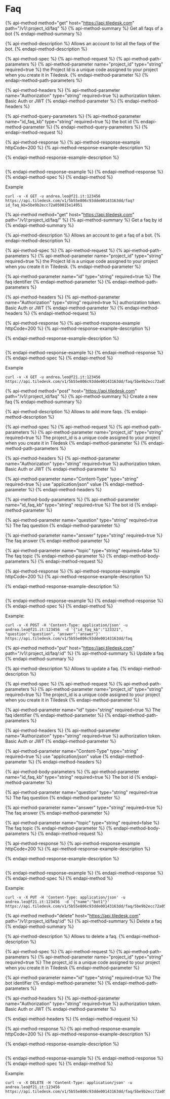 # Faq

{% api-method method="get" host="https://api.tiledesk.com" path="/v1/:project\_id/faq" %}
{% api-method-summary %}
Get all faqs of a bot
{% endapi-method-summary %}

{% api-method-description %}
Allows an account to list all the faqs of the bot.
{% endapi-method-description %}

{% api-method-spec %}
{% api-method-request %}
{% api-method-path-parameters %}
{% api-method-parameter name="project\_id" type="string" required=true %}
the Project Id is a unique code assigned to your project when you create it in Tiledesk.
{% endapi-method-parameter %}
{% endapi-method-path-parameters %}

{% api-method-headers %}
{% api-method-parameter name="Authorization" type="string" required=true %}
authorization token. Basic Auth or JWT
{% endapi-method-parameter %}
{% endapi-method-headers %}

{% api-method-query-parameters %}
{% api-method-parameter name="id\_faq\_kb" type="string" required=true %}
the bot id
{% endapi-method-parameter %}
{% endapi-method-query-parameters %}
{% endapi-method-request %}

{% api-method-response %}
{% api-method-response-example httpCode=200 %}
{% api-method-response-example-description %}

{% endapi-method-response-example-description %}

```text

```
{% endapi-method-response-example %}
{% endapi-method-response %}
{% endapi-method-spec %}
{% endapi-method %}

Example

```text
curl -v -X GET -u andrea.leo@f21.it:123456 https://api.tiledesk.com/v1/5b55e806c93dde00143163dd/faq?id_faq_kb=5be9b2ecc72a050015e14951
```

{% api-method method="get" host="https://api.tiledesk.com" path="/v1/:project\_id/faq/" %}
{% api-method-summary %}
Get a faq by id
{% endapi-method-summary %}

{% api-method-description %}
Allows an account to get a faq of a bot.
{% endapi-method-description %}

{% api-method-spec %}
{% api-method-request %}
{% api-method-path-parameters %}
{% api-method-parameter name="project\_id" type="string" required=true %}
the Project Id is a unique code assigned to your project when you create it in Tiledesk.
{% endapi-method-parameter %}

{% api-method-parameter name="id" type="string" required=true %}
The faq identifier
{% endapi-method-parameter %}
{% endapi-method-path-parameters %}

{% api-method-headers %}
{% api-method-parameter name="Authorization" type="string" required=true %}
authorization token. Basic Auth or JWT
{% endapi-method-parameter %}
{% endapi-method-headers %}
{% endapi-method-request %}

{% api-method-response %}
{% api-method-response-example httpCode=200 %}
{% api-method-response-example-description %}

{% endapi-method-response-example-description %}

```text

```
{% endapi-method-response-example %}
{% endapi-method-response %}
{% endapi-method-spec %}
{% endapi-method %}

Example

```text
curl -v -X GET -u andrea.leo@f21.it:123456 https://api.tiledesk.com/v1/5b55e806c93dde00143163dd/faq/5be9b2ecc72a050015e14951
```

{% api-method method="post" host="https://api.tiledesk.com" path="/v1/:project\_id/faq" %}
{% api-method-summary %}
Create a new faq
{% endapi-method-summary %}

{% api-method-description %}
Allows to add more faqs.
{% endapi-method-description %}

{% api-method-spec %}
{% api-method-request %}
{% api-method-path-parameters %}
{% api-method-parameter name="project\_id" type="string" required=true %}
The project\_id is a unique code assigned to your project when you create it in Tiledesk
{% endapi-method-parameter %}
{% endapi-method-path-parameters %}

{% api-method-headers %}
{% api-method-parameter name="Authorization" type="string" required=true %}
authorization token. Basic Auth or JWT
{% endapi-method-parameter %}

{% api-method-parameter name="Content-Type" type="string" required=true %}
use "application/json" value
{% endapi-method-parameter %}
{% endapi-method-headers %}

{% api-method-body-parameters %}
{% api-method-parameter name="id\_faq\_kb" type="string" required=true %}
The bot id
{% endapi-method-parameter %}

{% api-method-parameter name="question" type="string" required=true %}
The faq question
{% endapi-method-parameter %}

{% api-method-parameter name="answer" type="string" required=true %}
The faq answer
{% endapi-method-parameter %}

{% api-method-parameter name="topic" type="string" required=false %}
The faq topic
{% endapi-method-parameter %}
{% endapi-method-body-parameters %}
{% endapi-method-request %}

{% api-method-response %}
{% api-method-response-example httpCode=200 %}
{% api-method-response-example-description %}

{% endapi-method-response-example-description %}

```text

```
{% endapi-method-response-example %}
{% endapi-method-response %}
{% endapi-method-spec %}
{% endapi-method %}

Example:

```text
curl -v -X POST -H 'Content-Type: application/json' -u andrea.leo@f21.it:123456  -d '{"id_faq_kb":"123321", "question":"question", "answer":"answer"}' https://api.tiledesk.com/v1/5b55e806c93dde00143163dd/faq
```

{% api-method method="put" host="https://api.tiledesk.com" path="/v1/:project\_id/faq/:id" %}
{% api-method-summary %}
Update a faq
{% endapi-method-summary %}

{% api-method-description %}
Allows to update a faq.
{% endapi-method-description %}

{% api-method-spec %}
{% api-method-request %}
{% api-method-path-parameters %}
{% api-method-parameter name="project\_id" type="string" required=true %}
The project\_id is a unique code assigned to your project when you create it in Tiledesk
{% endapi-method-parameter %}

{% api-method-parameter name="id" type="string" required=true %}
The faq identifier
{% endapi-method-parameter %}
{% endapi-method-path-parameters %}

{% api-method-headers %}
{% api-method-parameter name="Authorization" type="string" required=true %}
authorization token. Basic Auth or JWT
{% endapi-method-parameter %}

{% api-method-parameter name="Content-Type" type="string" required=true %}
use "application/json" value
{% endapi-method-parameter %}
{% endapi-method-headers %}

{% api-method-body-parameters %}
{% api-method-parameter name="id\_faq\_kb" type="string" required=true %}
The bot id
{% endapi-method-parameter %}

{% api-method-parameter name="question" type="string" required=true %}
The faq question
{% endapi-method-parameter %}

{% api-method-parameter name="answer" type="string" required=true %}
The faq answer
{% endapi-method-parameter %}

{% api-method-parameter name="topic" type="string" required=false %}
The faq topic
{% endapi-method-parameter %}
{% endapi-method-body-parameters %}
{% endapi-method-request %}

{% api-method-response %}
{% api-method-response-example httpCode=200 %}
{% api-method-response-example-description %}

{% endapi-method-response-example-description %}

```text

```
{% endapi-method-response-example %}
{% endapi-method-response %}
{% endapi-method-spec %}
{% endapi-method %}

Example:

```text
curl -v -X PUT -H 'Content-Type: application/json' -u andrea.leo@f21.it:123456  -d '{"name":"bot1"}' https://api.tiledesk.com/v1/5b55e806c93dde00143163dd/faq/5be9b2ecc72a050015e14951
```

{% api-method method="delete" host="https://api.tiledesk.com" path="/v1/:project\_id/faq/:id" %}
{% api-method-summary %}
Delete a faq
{% endapi-method-summary %}

{% api-method-description %}
Allows to delete a faq.
{% endapi-method-description %}

{% api-method-spec %}
{% api-method-request %}
{% api-method-path-parameters %}
{% api-method-parameter name="project\_id" type="string" required=true %}
The project\_id is a unique code assigned to your project when you create it in Tiledesk
{% endapi-method-parameter %}

{% api-method-parameter name="id" type="string" required=true %}
The bot identifier
{% endapi-method-parameter %}
{% endapi-method-path-parameters %}

{% api-method-headers %}
{% api-method-parameter name="Authorization" type="string" required=true %}
authorization token. Basic Auth or JWT
{% endapi-method-parameter %}


{% endapi-method-headers %}
{% endapi-method-request %}

{% api-method-response %}
{% api-method-response-example httpCode=200 %}
{% api-method-response-example-description %}

{% endapi-method-response-example-description %}

```text

```
{% endapi-method-response-example %}
{% endapi-method-response %}
{% endapi-method-spec %}
{% endapi-method %}

Example:

```text
curl -v -X DELETE -H 'Content-Type: application/json' -u andrea.leo@f21.it:123456  https://api.tiledesk.com/v1/5b55e806c93dde00143163dd/faq/5be9b2ecc72a050015e14951
```


